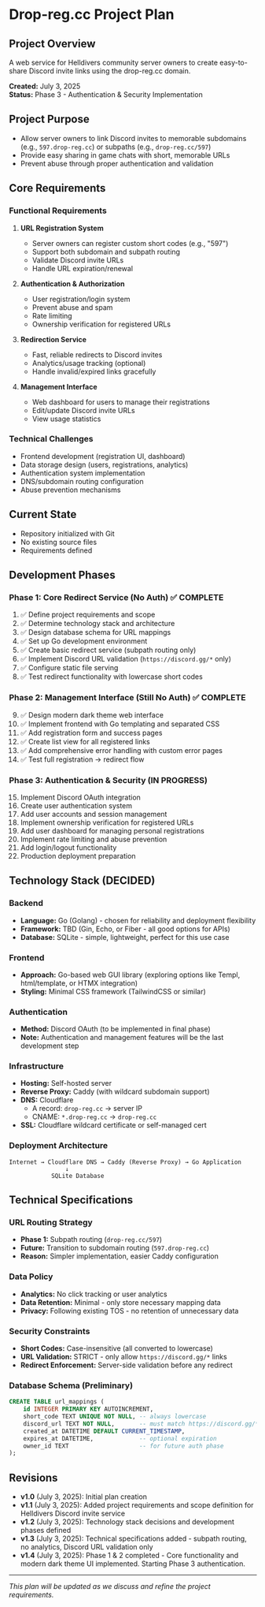 # Drop-reg.cc Project Plan

## Project Overview
A web service for Helldivers community server owners to create easy-to-share Discord invite links using the drop-reg.cc domain.

**Created:** July 3, 2025  
**Status:** Phase 3 - Authentication & Security Implementation

## Project Purpose
- Allow server owners to link Discord invites to memorable subdomains (e.g., `597.drop-reg.cc`) or subpaths (e.g., `drop-reg.cc/597`)
- Provide easy sharing in game chats with short, memorable URLs
- Prevent abuse through proper authentication and validation

## Core Requirements

### Functional Requirements
1. **URL Registration System**
   - Server owners can register custom short codes (e.g., "597")
   - Support both subdomain and subpath routing
   - Validate Discord invite URLs
   - Handle URL expiration/renewal

2. **Authentication & Authorization**
   - User registration/login system
   - Prevent abuse and spam
   - Rate limiting
   - Ownership verification for registered URLs

3. **Redirection Service**
   - Fast, reliable redirects to Discord invites
   - Analytics/usage tracking (optional)
   - Handle invalid/expired links gracefully

4. **Management Interface**
   - Web dashboard for users to manage their registrations
   - Edit/update Discord invite URLs
   - View usage statistics

### Technical Challenges
- Frontend development (registration UI, dashboard)
- Data storage design (users, registrations, analytics)
- Authentication system implementation
- DNS/subdomain routing configuration
- Abuse prevention mechanisms

## Current State
- Repository initialized with Git
- No existing source files
- Requirements defined

## Development Phases

### Phase 1: Core Redirect Service (No Auth) ✅ COMPLETE
1. ✅ Define project requirements and scope
2. ✅ Determine technology stack and architecture
3. ✅ Design database schema for URL mappings
4. ✅ Set up Go development environment
5. ✅ Create basic redirect service (subpath routing only)
6. ✅ Implement Discord URL validation (`https://discord.gg/*` only)
7. ✅ Configure static file serving
8. ✅ Test redirect functionality with lowercase short codes

### Phase 2: Management Interface (Still No Auth) ✅ COMPLETE
9. ✅ Design modern dark theme web interface
10. ✅ Implement frontend with Go templating and separated CSS
11. ✅ Add registration form and success pages
12. ✅ Create list view for all registered links
13. ✅ Add comprehensive error handling with custom error pages
14. ✅ Test full registration → redirect flow

### Phase 3: Authentication & Security (IN PROGRESS)
15. Implement Discord OAuth integration
16. Create user authentication system
17. Add user accounts and session management
18. Implement ownership verification for registered URLs
19. Add user dashboard for managing personal registrations
20. Implement rate limiting and abuse prevention
21. Add login/logout functionality
22. Production deployment preparation

## Technology Stack (DECIDED)

### Backend
- **Language:** Go (Golang) - chosen for reliability and deployment flexibility
- **Framework:** TBD (Gin, Echo, or Fiber - all good options for APIs)
- **Database:** SQLite - simple, lightweight, perfect for this use case

### Frontend
- **Approach:** Go-based web GUI library (exploring options like Templ, html/template, or HTMX integration)
- **Styling:** Minimal CSS framework (TailwindCSS or similar)

### Authentication
- **Method:** Discord OAuth (to be implemented in final phase)
- **Note:** Authentication and management features will be the last development step

### Infrastructure
- **Hosting:** Self-hosted server
- **Reverse Proxy:** Caddy (with wildcard subdomain support)
- **DNS:** Cloudflare
  - A record: `drop-reg.cc` → server IP
  - CNAME: `*.drop-reg.cc` → `drop-reg.cc`
- **SSL:** Cloudflare wildcard certificate or self-managed cert

### Deployment Architecture
```
Internet → Cloudflare DNS → Caddy (Reverse Proxy) → Go Application
                ↓
            SQLite Database
```

## Technical Specifications

### URL Routing Strategy
- **Phase 1:** Subpath routing (`drop-reg.cc/597`)
- **Future:** Transition to subdomain routing (`597.drop-reg.cc`)
- **Reason:** Simpler implementation, easier Caddy configuration

### Data Policy
- **Analytics:** No click tracking or user analytics
- **Data Retention:** Minimal - only store necessary mapping data
- **Privacy:** Following existing TOS - no retention of unnecessary data

### Security Constraints
- **Short Codes:** Case-insensitive (all converted to lowercase)
- **URL Validation:** STRICT - only allow `https://discord.gg/*` links
- **Redirect Enforcement:** Server-side validation before any redirect

### Database Schema (Preliminary)
```sql
CREATE TABLE url_mappings (
    id INTEGER PRIMARY KEY AUTOINCREMENT,
    short_code TEXT UNIQUE NOT NULL, -- always lowercase
    discord_url TEXT NOT NULL,       -- must match https://discord.gg/*
    created_at DATETIME DEFAULT CURRENT_TIMESTAMP,
    expires_at DATETIME,             -- optional expiration
    owner_id TEXT                    -- for future auth phase
);
```

## Revisions
- **v1.0** (July 3, 2025): Initial plan creation
- **v1.1** (July 3, 2025): Added project requirements and scope definition for Helldivers Discord invite service
- **v1.2** (July 3, 2025): Technology stack decisions and development phases defined
- **v1.3** (July 3, 2025): Technical specifications added - subpath routing, no analytics, Discord URL validation only
- **v1.4** (July 3, 2025): Phase 1 & 2 completed - Core functionality and modern dark theme UI implemented. Starting Phase 3 authentication.

---

*This plan will be updated as we discuss and refine the project requirements.*
